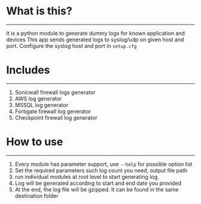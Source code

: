 # What is this?
------------------------------------------------------------------------

It is a python module to generate dummy logs for known application and devices
This app sends generated logs to syslog/udp on given host and port. Configure
the syslog host and port in `setup.cfg`


# Includes
------------------------------------------------------------------------
1. Sonicwall firewall logs generator
2. AWS log generator
3. MSSQL log generator
4. Fortigate firewall log generator
5. Checkpoint firewall log generator

# How to use
-------------------------------------------------------------------------
1. Every module has parameter support, use  `--help` for possible option list
2. Set the required parameters such log count you need, output file path
3. run individual modules at root level to start generating log.
4. Log will be generated according to start and end date you provided
5. At the end, the log file will be gzipped. It can be found in the same destination folder
